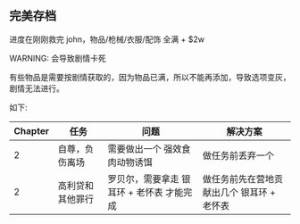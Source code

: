 ## 完美存档

进度在刚刚救完 john，物品/枪械/衣服/配饰 全满 + $2w

WARNING: 会导致剧情卡死

有些物品是需要按剧情获取的，因为物品已满，所以不能再添加，导致选项变灰，剧情无法进行。

如下:

| Chapter | 任务             | 问题                                      | 解决方案                                   |
| ------- | ---------------- | ----------------------------------------- | ------------------------------------------ |
| 2       | 自尊，负伤离场   | 需要做出一个 强效食肉动物诱饵             | 做任务前丢弃一个                           |
| 2       | 高利贷和其他罪行 | 罗贝尔，需要拿走 银耳环 + 老怀表 才能完成 | 做任务前先在营地贡献出几个 银耳环 + 老怀表 |
